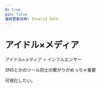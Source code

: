 ```yaml
---
Q: true
pin: false
最終更新日時: Invalid date
---
```

# アイドル×メディア

アイドル×メディア = インフルエンサー

SNSとかのツール同士の繋がりがめっちゃ重要

可視化したい。